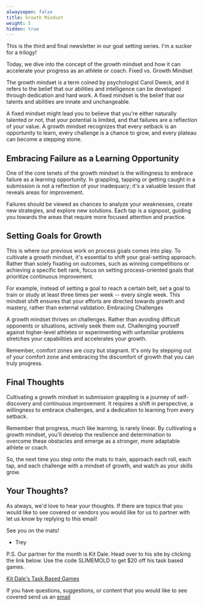 ```yaml
---
alwaysopen: false
title: Growth Mindset
weight: 5
hidden: true
---
```

This is the third and final newsletter in our goal setting series. I'm a sucker for a trilogy!

Today, we dive into the concept of the growth mindset and how it can accelerate your progress as an athlete or coach.
Fixed vs. Growth Mindset

The growth mindset is a term coined by psychologist Carol Dweck, and it refers to the belief that our abilities and intelligence can be developed through dedication and hard work. A fixed mindset is the belief that our talents and abilities are innate and unchangeable.

A fixed mindset might lead you to believe that you're either naturally talented or not, that your potential is limited, and that failures are a reflection of your value. A growth mindset recognizes that every setback is an opportunity to learn, every challenge is a chance to grow, and every plateau can become a stepping stone.

## Embracing Failure as a Learning Opportunity

One of the core tenets of the growth mindset is the willingness to embrace failure as a learning opportunity. In grappling, tapping or getting caught in a submission is not a reflection of your inadequacy; it's a valuable lesson that reveals areas for improvement.

Failures should be viewed as chances to analyze your weaknesses, create new strategies, and explore new solutions. Each tap is a signpost, guiding you towards the areas that require more focused attention and practice.

## Setting Goals for Growth

This is where our previous work on process goals comes into play. To cultivate a growth mindset, it's essential to shift your goal-setting approach. Rather than solely fixating on outcomes, such as winning competitions or achieving a specific belt rank, focus on setting process-oriented goals that prioritize continuous improvement.

For example, instead of setting a goal to reach a certain belt, set a goal to train or study at least three times per week -- every single week. This mindset shift ensures that your efforts are directed towards growth and mastery, rather than external validation.
Embracing Challenges

A growth mindset thrives on challenges. Rather than avoiding difficult opponents or situations, actively seek them out. Challenging yourself against higher-level athletes or experimenting with unfamiliar problems stretches your capabilities and accelerates your growth.

Remember, comfort zones are cozy but stagnant. It's only by stepping out of your comfort zone and embracing the discomfort of growth that you can truly progress.

## Final Thoughts

Cultivating a growth mindset in submission grappling is a journey of self-discovery and continuous improvement. It requires a shift in perspective, a willingness to embrace challenges, and a dedication to learning from every setback.

Remember that progress, much like learning, is rarely linear. By cultivating a growth mindset, you'll develop the resilience and determination to overcome these obstacles and emerge as a stronger, more adaptable athlete or coach.

So, the next time you step onto the mats to train, approach each roll, each tap, and each challenge with a mindset of growth, and watch as your skills grow.

## Your Thoughts?

As always, we'd love to hear your thoughts. If there are topics that you would like to see covered or vendors you would like for us to partner with let us know by replying to this email!

See you on the mats!

- Trey

P.S. Our partner for the month is Kit Dale. Head over to his site by clicking the link below. Use the code SLIMEMOLD to get $20 off his task based games.

[Kit Dale's Task Based Games](https://www.kitdaletraining.com/p/task-based-games)

If you have questions, suggestions, or content that you would like to see covered send us an [email](mailto:social@slimemoldgrappling.com)